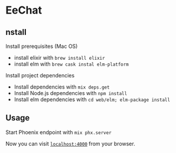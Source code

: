 # EeChat


## nstall

Install prerequisites (Mac OS)

  * install elixir with `brew install elixir`
  * install elm with `brew cask instal elm-platform`

Install project dependencies

  * Install dependencies with `mix deps.get`
  * Install Node.js dependencies with `npm install`
  * Install elm dependencies with `cd web/elm; elm-package install`

## Usage

Start Phoenix endpoint with `mix phx.server`

Now you can visit [`localhost:4000`](http://localhost:4000) from your browser.
